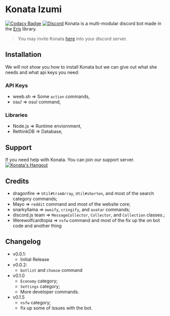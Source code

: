 # Konata Izumi 
[![Codacy Badge](https://api.codacy.com/project/badge/Grade/1ea0d1c93e6a419f92dd09fcd1daf6e0)](https://app.codacy.com/app/RatingGull27/KonataBot?utm_source=github.com&utm_medium=referral&utm_content=RatingGull27/KonataBot&utm_campaign=Badge_Grade_Dashboard)
[![Discord](https://discordapp.com/api/guilds/399740806027542538/embed.png)](https://discord.gg/mYZjCbP)
Konata is a multi-modular discord bot made in the [Eris](https://abal.moe/Eris) library.
> You may invite Konata [here](https://discordapp.com/oauth2/authorize?&client_id=390695585105313812&scope=bot&permissions=0) into your discord server.

## Installation
We will not show you how to install Konata but we can give out what she needs and what api keys you need:

### API Keys
* weeb.sh => Some `action` commands,
* osu! => osu! command,

### Libraries
* Node.js => Runtime enviornment,
* RethinkDB => Database,

## Support
If you need help with Konata. You can join our support server.
[![Konata's Hangout](https://discordapp.com/api/guilds/399740806027542538/embed.png?style=banner3)](https://discord.gg/mYZjCbP)

## Credits
* dragonfire => `Util#trimArray`, `Util#shorten`, and most of the search category commands;
* Mayo => `reddit` command and most of the website core;
* snarkyllama => `owoify`, `cringify`, and `avatar` commands;
* discord.js team => `MessageCollector`, `Collector`, and `Collection` classes.;
* Werewolfcardtopia => `nsfw` command and most of the fix up the on bot code and another thing

## Changelog
* v0.0.1:
    * Initial Release
* v0.0.2:
    * `botlist` and `choose` command
* v0.1.0
    * `Economy` category;
    * `Settings` category;
    * More developer commands.
* v0.1.5
   * `nsfw` category;
   * fix up some of issues with the bot.

